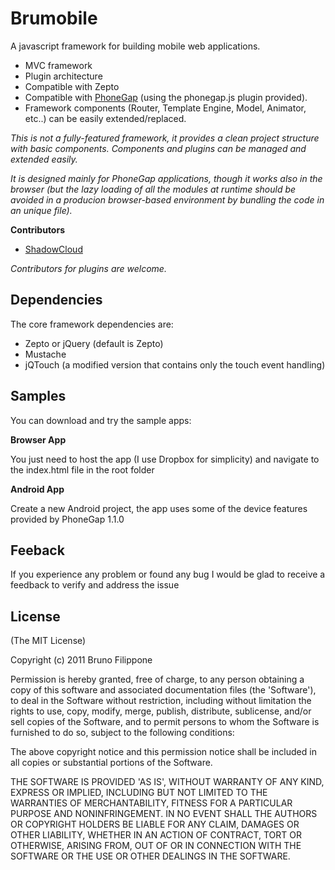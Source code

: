 Brumobile
=========

A javascript framework for building mobile web applications.

* MVC framework
* Plugin architecture
* Compatible with Zepto
* Compatible with <a href="http://phonegap.com/" target="_blank">PhoneGap</a> (using the phonegap.js plugin provided).
* Framework components (Router, Template Engine, Model, Animator, etc..) can be easily extended/replaced.

_This is not a fully-featured framework, it provides a clean project structure with basic components. 
Components and plugins can be managed and extended easily._

_It is designed mainly for PhoneGap applications, though it works also in the browser (but the lazy loading of all the modules
at runtime should be avoided in a producion browser-based environment by bundling the code in an unique file)._

__Contributors__

* [ShadowCloud](https://github.com/ShadowCloud)

_Contributors for plugins are welcome._


Dependencies
------------

The core framework dependencies are:

* Zepto or jQuery (default is Zepto)
* Mustache
* jQTouch (a modified version that contains only the touch event handling)


Samples
-------

You can download and try the sample apps:

__Browser App__

You just need to host the app (I use Dropbox for simplicity) and navigate to the index.html file in the root folder

__Android App__

Create a new Android project, the app uses some of the device features provided by PhoneGap 1.1.0

Feeback
-------

If you experience any problem or found any bug I would be glad to receive a feedback to verify and address the issue


License
-------

(The MIT License)

Copyright (c) 2011 Bruno Filippone

Permission is hereby granted, free of charge, to any person obtaining
a copy of this software and associated documentation files (the
'Software'), to deal in the Software without restriction, including
without limitation the rights to use, copy, modify, merge, publish,
distribute, sublicense, and/or sell copies of the Software, and to
permit persons to whom the Software is furnished to do so, subject to
the following conditions:

The above copyright notice and this permission notice shall be
included in all copies or substantial portions of the Software.

THE SOFTWARE IS PROVIDED 'AS IS', WITHOUT WARRANTY OF ANY KIND,
EXPRESS OR IMPLIED, INCLUDING BUT NOT LIMITED TO THE WARRANTIES OF
MERCHANTABILITY, FITNESS FOR A PARTICULAR PURPOSE AND NONINFRINGEMENT.
IN NO EVENT SHALL THE AUTHORS OR COPYRIGHT HOLDERS BE LIABLE FOR ANY
CLAIM, DAMAGES OR OTHER LIABILITY, WHETHER IN AN ACTION OF CONTRACT,
TORT OR OTHERWISE, ARISING FROM, OUT OF OR IN CONNECTION WITH THE
SOFTWARE OR THE USE OR OTHER DEALINGS IN THE SOFTWARE.